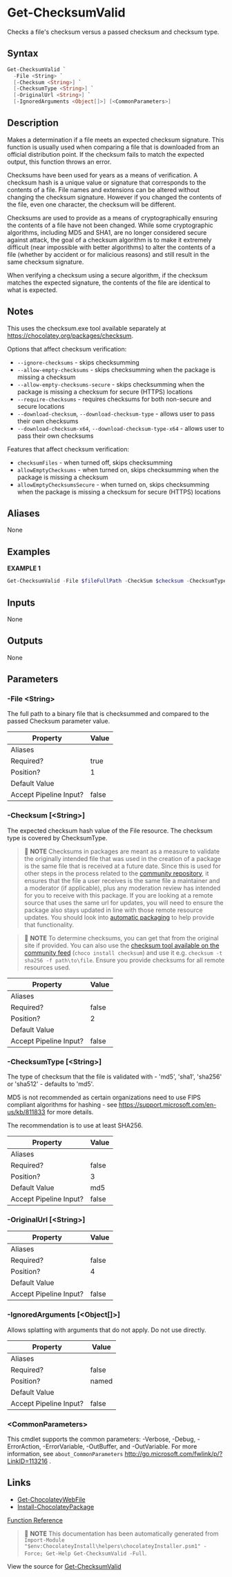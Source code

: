 ﻿---
Order: 20
xref: get-checksumvalid
Title: Get-ChecksumValid
Description: Information on Get-ChecksumValid function
RedirectFrom:
  - docs/helpers-get-checksum-valid
  - docs/helpersgetchecksumvalid
---

# Get-ChecksumValid

<!-- This documentation is automatically generated from https://github.com/chocolatey/choco/blob/stable/src/chocolatey.resources/helpers/functions/Get-ChecksumValid.ps1 using https://github.com/chocolatey/choco/blob/stable/GenerateDocs.ps1. Contributions are welcome at the original location(s). -->

Checks a file's checksum versus a passed checksum and checksum type.

## Syntax

~~~powershell
Get-ChecksumValid `
  -File <String> `
  [-Checksum <String>] `
  [-ChecksumType <String>] `
  [-OriginalUrl <String>] `
  [-IgnoredArguments <Object[]>] [<CommonParameters>]
~~~

## Description

Makes a determination if a file meets an expected checksum signature.
This function is usually used when comparing a file that is downloaded
from an official distribution point. If the checksum fails to match the
expected output, this function throws an error.

Checksums have been used for years as a means of verification. A
checksum hash is a unique value or signature that corresponds to the
contents of a file. File names and extensions can be altered without
changing the checksum signature. However if you changed the contents of
the file, even one character, the checksum will be different.

Checksums are used to provide as a means of cryptographically ensuring
the contents of a file have not been changed. While some cryptographic
algorithms, including MD5 and SHA1, are no longer considered secure
against attack, the goal of a checksum algorithm is to make it
extremely difficult (near impossible with better algorithms) to alter
the contents of a file (whether by accident or for malicious reasons)
and still result in the same checksum signature.

When verifying a checksum using a secure algorithm, if the checksum
matches the expected signature, the contents of the file are identical
to what is expected.

## Notes

This uses the checksum.exe tool available separately at
https://chocolatey.org/packages/checksum.

Options that affect checksum verification:

* `--ignore-checksums` - skips checksumming
* `--allow-empty-checksums` - skips checksumming when the package is missing a checksum
* `--allow-empty-checksums-secure` - skips checksumming when the package is missing a checksum for secure (HTTPS) locations
* `--require-checksums` - requires checksums for both non-secure and secure locations
* `--download-checksum`, `--download-checksum-type` - allows user to pass their own checksums
* `--download-checksum-x64`, `--download-checksum-type-x64` - allows user to pass their own checksums

Features that affect checksum verification:

* `checksumFiles` - when turned off, skips checksumming
* `allowEmptyChecksums` - when turned on, skips checksumming when the package is missing a checksum
* `allowEmptyChecksumsSecure` - when turned on, skips checksumming when the package is missing a checksum for secure (HTTPS) locations

## Aliases

None

## Examples

 **EXAMPLE 1**

~~~powershell
Get-ChecksumValid -File $fileFullPath -CheckSum $checksum -ChecksumType $checksumType

~~~

## Inputs

None

## Outputs

None

## Parameters

###  -File &lt;String&gt;
The full path to a binary file that is checksummed and compared to the
passed Checksum parameter value.

Property               | Value
---------------------- | -----
Aliases                |
Required?              | true
Position?              | 1
Default Value          |
Accept Pipeline Input? | false

###  -Checksum [&lt;String&gt;]
The expected checksum hash value of the File resource. The checksum
type is covered by ChecksumType.

> :memo: **NOTE** Checksums in packages are meant as a measure to validate the
originally intended file that was used in the creation of a package is
the same file that is received at a future date. Since this is used for
other steps in the process related to the [community repository](https://chocolatey.org/packages), it
ensures that the file a user receives is the same file a maintainer
and a moderator (if applicable), plus any moderation review has
intended for you to receive with this package. If you are looking at a
remote source that uses the same url for updates, you will need to
ensure the package also stays updated in line with those remote
resource updates. You should look into [automatic packaging](xref:automatic-packaging)
to help provide that functionality.

> :memo: **NOTE** To determine checksums, you can get that from the original
site if provided. You can also use the [checksum tool available on
the community feed](https://chocolatey.org/packages/checksum) (`choco install checksum`)
and use it e.g. `checksum -t sha256 -f path\to\file`. Ensure you
provide checksums for all remote resources used.

Property               | Value
---------------------- | -----
Aliases                |
Required?              | false
Position?              | 2
Default Value          |
Accept Pipeline Input? | false

###  -ChecksumType [&lt;String&gt;]
The type of checksum that the file is validated with - 'md5', 'sha1',
'sha256' or 'sha512' - defaults to 'md5'.

MD5 is not recommended as certain organizations need to use FIPS
compliant algorithms for hashing - see
https://support.microsoft.com/en-us/kb/811833 for more details.

The recommendation is to use at least SHA256.

Property               | Value
---------------------- | -----
Aliases                |
Required?              | false
Position?              | 3
Default Value          | md5
Accept Pipeline Input? | false

###  -OriginalUrl [&lt;String&gt;]
Property               | Value
---------------------- | -----
Aliases                |
Required?              | false
Position?              | 4
Default Value          |
Accept Pipeline Input? | false

###  -IgnoredArguments [&lt;Object[]&gt;]
Allows splatting with arguments that do not apply. Do not use directly.

Property               | Value
---------------------- | -----
Aliases                |
Required?              | false
Position?              | named
Default Value          |
Accept Pipeline Input? | false

### &lt;CommonParameters&gt;

This cmdlet supports the common parameters: -Verbose, -Debug, -ErrorAction, -ErrorVariable, -OutBuffer, and -OutVariable. For more information, see `about_CommonParameters` http://go.microsoft.com/fwlink/p/?LinkID=113216 .


## Links

 * [Get-ChocolateyWebFile](xref:get-chocolateywebfile)
 * [Install-ChocolateyPackage](xref:install-chocolateypackage)


[Function Reference](xref:powershell-reference)

> :memo: **NOTE** This documentation has been automatically generated from `Import-Module "$env:ChocolateyInstall\helpers\chocolateyInstaller.psm1" -Force; Get-Help Get-ChecksumValid -Full`.

View the source for [Get-ChecksumValid](https://github.com/chocolatey/choco/blob/stable/src/chocolatey.resources/helpers/functions/Get-ChecksumValid.ps1)
